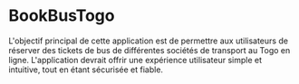 # BookBusTogo
L'objectif principal de cette application est de permettre aux utilisateurs de réserver des tickets de bus de différentes sociétés de transport au Togo en ligne. L'application devrait offrir une expérience utilisateur simple et intuitive, tout en étant sécurisée et fiable.

